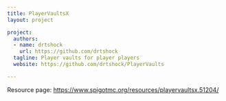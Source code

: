 ```yaml
---
title: PlayerVaultsX
layout: project

project:
  authors:
  - name: drtshock
    url: https://github.com/drtshock
  tagline: Player vaults for player players
  website: https://github.com/drtshock/PlayerVaults

---
```


Resource page: https://www.spigotmc.org/resources/playervaultsx.51204/
